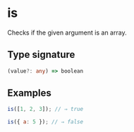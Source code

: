 # is

Checks if the given argument is an array.

## Type signature

<!-- prettier-ignore-start -->
```typescript
(value?: any) => boolean
```
<!-- prettier-ignore-end -->

## Examples

<!-- prettier-ignore-start -->
```javascript
is([1, 2, 3]); // ⇒ true
```

```javascript
is({ a: 5 }); // ⇒ false
```
<!-- prettier-ignore-end -->
